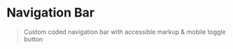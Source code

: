 # Navigation Bar

[Bower]: http://bower.io/
[Squiz Boilerplate]: https://gitlab.squiz.net/boilerplate/squiz-boilerplate

> Custom coded navigation bar with accessible markup & mobile toggle button
